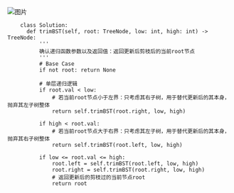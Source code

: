 ![图片](https://user-images.githubusercontent.com/38878365/189264820-0cedb37d-78c3-4755-acd2-68550528df35.png)



        class Solution:
          def trimBST(self, root: TreeNode, low: int, high: int) -> TreeNode:
              '''
              确认递归函数参数以及返回值：返回更新后剪枝后的当前root节点
              '''
              # Base Case
              if not root: return None

              # 单层递归逻辑
              if root.val < low:
                  # 若当前root节点小于左界：只考虑其右子树，用于替代更新后的其本身，抛弃其左子树整体
                  return self.trimBST(root.right, low, high)

              if high < root.val:
                  # 若当前root节点大于右界：只考虑其左子树，用于替代更新后的其本身，抛弃其右子树整体
                  return self.trimBST(root.left, low, high)

              if low <= root.val <= high:
                  root.left = self.trimBST(root.left, low, high)
                  root.right = self.trimBST(root.right, low, high)
                  # 返回更新后的剪枝过的当前节点root
                  return root

